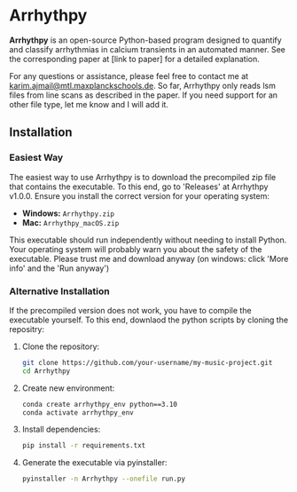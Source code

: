 # Arrhythpy

**Arrhythpy** is an open-source Python-based program designed to quantify and classify arrhythmias in calcium transients in an automated manner. See the corresponding paper at [link to paper] for a detailed explanation.

For any questions or assistance, please feel free to contact me at [karim.ajmail@mtl.maxplanckschools.de](mailto:karim.ajmail@mtl.maxplanckschools.de).
So far, Arrhythpy only reads lsm files from line scans as described in the paper. If you need support for an other file type, let me know and I will add it.

## Installation

### Easiest Way

The easiest way to use Arrhythpy is to download the precompiled zip file that contains the executable. To this end, go to 'Releases' at Arrhythpy v1.0.0. Ensure you install the correct version for your operating system:
- **Windows:** `Arrhythpy.zip`
- **Mac:** `Arrhythpy_macOS.zip`

This executable should run independently without needing to install Python. Your operating system will probably warn you about the safety of the executable. Please trust me and download anyway (on windows: click 'More info' and the 'Run anyway')

### Alternative Installation

If the precompiled version does not work, you have to compile the executable yourself. To this end, downlaod the python scripts by cloning the repositry:
1. Clone the repository:
   ```sh
   git clone https://github.com/your-username/my-music-project.git
   cd Arrhythpy
2. Create new environment:
   ```sh
   conda create arrhythpy_env python==3.10
   conda activate arrhythpy_env
3. Install dependencies:
   ```sh
   pip install -r requirements.txt
4. Generate the executable via pyinstaller:
   ```sh
   pyinstaller -n Arrhythpy --onefile run.py
